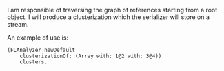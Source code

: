 I am responsible of traversing the graph of references starting from a root object. I will produce a clusterization which the serializer will store on a stream.

An example of use is:

	(FLAnalyzer newDefault 
		clusterizationOf: (Array with: 1@2 with: 3@4))
		clusters.
